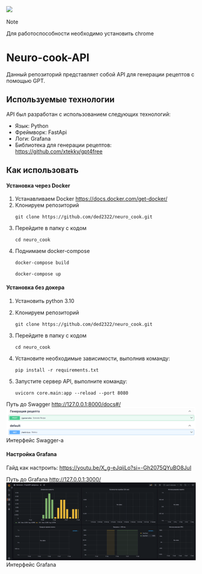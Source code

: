 <img src=https://img.shields.io/badge/python-3.10-violet>

> [!Note]
> Для работоспособности необходимо установить chrome
# Neuro-cook-API 

Данный репозиторий представляет собой API для генерации рецептов с помощью GPT.

## Используемые технологии
API был разработан с использованием следующих технологий:
- Язык: Python 
- Фреймворк: FastApi
- Логи: Grafana
- Библиотека для генерации рецептов: https://github.com/xtekky/gpt4free

## Как использовать
#### Установка через Docker
1. Устанавливаем Docker https://docs.docker.com/get-docker/
2. Клонируем репозиторий
   ```commandline
   git clone https://github.com/ded2322/neuro_cook.git
   ```
3. Перейдите в папку c кодом
   ```commandline
   cd neuro_cook
   ```
4. Поднимаем docker-compose
   ```commandline
   docker-compose build
   ```
   ```commandline
   docker-compose up
   ```

#### Установка без докера
1. Установить python 3.10
2. Клонируем репозиторий
   ```commandline
   git clone https://github.com/ded2322/neuro_cook.git
   ```
3. Перейдите в папку c кодом
   ```commandline
   cd neuro_cook
   ```
4. Установите необходимые зависимости, выполнив команду:
   ```commandline
   pip install -r requirements.txt
   ```

5. Запустите сервер API, выполните команду:
   ```commandline
   uvicorn core.main:app --reload --port 8080
   ```


Путь до Swagger http://127.0.0.1:8000/docs#/
![img_1.png](img_1.png)
Интерфейс Swagger-а

#### Настройка Grafana
Гайд как настроить: https://youtu.be/X_g-eJqiiLo?si=-Gh2075QYuBO8JuI

Путь до Grafana http://127.0.0.1:3000/
![img.png](img.png)
Интерфейс Grafana